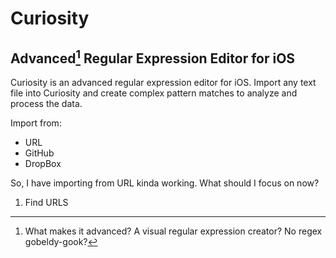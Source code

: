 # Curiosity
## Advanced[^fn-sample_footnote] Regular Expression Editor for iOS

Curiosity is an advanced regular expression editor for iOS. Import any text file into Curiosity and create complex pattern matches to analyze and process the data.

Import from:
- URL
- GitHub
- DropBox

So, I have importing from URL kinda working. What should I focus on now?
1. Find URLS

[^fn-sample_footnote]: What makes it advanced? A visual regular expression creator? No regex gobeldy-gook?